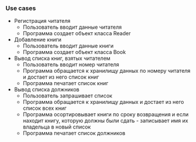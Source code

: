 ### Use cases
* Регистрация читателя
  * Пользователь вводит данные читателя
  * Программа создает объект класса Reader
* Добавление книги
  * Пользователь вводит данные книги
  * Программа создает объект класса Book
* Вывод списка книг, взятых читателем
  * Пользователь вводит номер читателя
  * Программа обращается к хранилищу данных по номеру читателя и достает из него список книг
  * Программа печатает список книг
* Вывод списка должников
  * Пользователь запрашивает список
  * Программа обращается к хранилищу данных и достает из него список всех книг 
  * Программа осортировывает книги по сроку возвращения и если находит книгу, которую должны были сдать - записывает имя их владельца в новый список
  * Программа печатает список должников
    